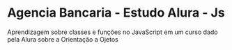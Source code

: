 # Agencia Bancaria - Estudo Alura - Js
 Aprendizagem sobre classes e funções no JavaScript em um curso dado pela Alura sobre  a Orientação a Ojetos
